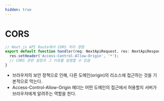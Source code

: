 ```yaml
---
hidden: true
---
```


# CORS

```typescript
// Next.js API Route에서 CORS 처리 경험
export default function handler(req: NextApiRequest, res: NextApiResponse) {
  res.setHeader('Access-Control-Allow-Origin', '*');
  // CORS 관련 설정과 그 이유를 설명할 수 있음
}
```



* 브라우저의 보안 정책으로 인해, 다른 도메인(origin)의 리소스에 접근하는 것을 기본적으로 막는다.
* Access-Control-Allow-Origin 헤더는 어떤 도메인의 접근에서 허용할지 서버가 브라우저에게 알려주는 역할을 한다.
